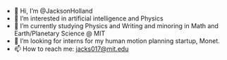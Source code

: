 - 👋 Hi, I’m @JacksonHolland
- 👀 I’m interested in artificial intelligence and Physics
- 🌱 I’m currently studying Physics and Writing and minoring in Math and Earth/Planetary Science @ MIT
- 💞️ I’m looking for interns for my human motion planning startup, Monet.
- 📫 How to reach me: jacks017@mit.edu

<!---
JacksonHolland/JacksonHolland is a ✨ special ✨ repository because its `README.md` (this file) appears on your GitHub profile.
You can click the Preview link to take a look at your changes.
--->
